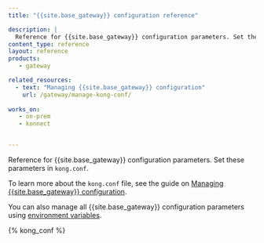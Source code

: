 ```yaml
---
title: "{{site.base_gateway}} configuration reference"

description: |
  Reference for {{site.base_gateway}} configuration parameters. Set these parameters in kong.conf.
content_type: reference
layout: reference
products:
   - gateway

related_resources:
  - text: "Managing {{site.base_gateway}} configuration"
    url: /gateway/manage-kong-conf/
   
works_on:
   - on-prem
   - konnect


---
```


Reference for {{site.base_gateway}} configuration parameters. Set these parameters in `kong.conf`.

To learn more about the `kong.conf` file, see the guide on [Managing {{site.base_gateway}} configuration](/gateway/manage-kong-conf/).

You can also manage all {{site.base_gateway}} configuration parameters using [environment variables](/gateway/manage-kong-conf/#environment-variables).

{% kong_conf %}
